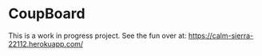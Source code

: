 # CoupBoard
This is a work in progress project. See the fun over at: https://calm-sierra-22112.herokuapp.com/
